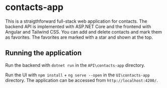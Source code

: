 # contacts-app

This is a straigthforward full-stack web application for contacts. The backend API is implemented with ASP.NET Core and the frontend with Angular and Tailwind CSS. You can add and delete contacts and mark them as favorites. The favorites are marked with a star and shown at the top.

## Running the application

Run the backend with `dotnet run` in the `API\contacts-app` directory.

Run the UI with `npm install` + `ng serve --open` in the `UI\contacts-app` directory. The application can be accessed from `http://localhost:4200/`.
